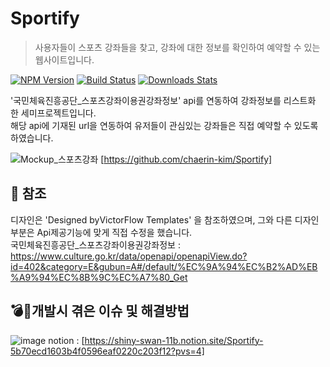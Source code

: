# Sportify

> 사용자들이 스포츠 강좌들을 찾고, 강좌에 대한 정보를 확인하여 예약할 수 있는 웹사이트입니다.

[![NPM Version][npm-image]][npm-url]
[![Build Status][travis-image]][travis-url]
[![Downloads Stats][npm-downloads]][npm-url]

'국민체육진흥공단_스포츠강좌이용권강좌정보' api를 연동하여 강좌정보를 리스트화 한 세미프로젝트입니다.<br/>
해당 api에 기재된 url을 연동하여 유저들이 관심있는 강좌들은 직접 예약할 수 있도록 하였습니다.


 ![Mockup_스포츠강좌](https://github.com/chaerin-kim/Sportify/assets/82197400/39f0a58a-3d32-4eed-916f-422be86cd9c6)
[https://github.com/chaerin-kim/Sportify]


## 📖 참조

디자인은 'Designed byVictorFlow Templates' 을 참조하였으며, 그와 다른 디자인 부분은 Api제공기능에 맞게 직접 수정을 했습니다.<br/>
국민체육진흥공단_스포츠강좌이용권강좌정보 : https://www.culture.go.kr/data/openapi/openapiView.do?id=402&category=E&gubun=A#/default/%EC%9A%94%EC%B2%AD%EB%A9%94%EC%8B%9C%EC%A7%80_Get

## 💣개발시 겪은 이슈 및 해결방법

![image](https://github.com/chaerin-kim/Sportify/assets/82197400/e39e0c5d-e257-4e72-bbb3-553ffcc9a59a) notion : [https://shiny-swan-11b.notion.site/Sportify-5b70ecd1603b4f0596eaf0220c203f12?pvs=4]

<!-- Markdown link & img dfn's -->
[npm-image]: https://img.shields.io/npm/v/datadog-metrics.svg?style=flat-square
[npm-url]: https://npmjs.org/package/datadog-metrics
[npm-downloads]: https://img.shields.io/npm/dm/datadog-metrics.svg?style=flat-square
[travis-image]: https://img.shields.io/travis/dbader/node-datadog-metrics/master.svg?style=flat-square
[travis-url]: https://travis-ci.org/dbader/node-datadog-metrics
[wiki]: https://github.com/yourname/yourproject/wiki
